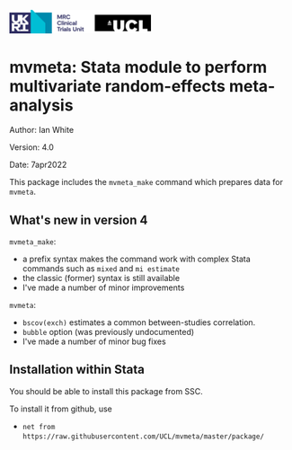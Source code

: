 <a href ="https://www.mrcctu.ucl.ac.uk/"><img src="MRCCTU_at_UCL_Logo.png" width="50%" /></a>

# mvmeta: Stata module to perform multivariate random-effects meta-analysis

Author: Ian White

Version: 4.0 

Date: 7apr2022

This package includes the `mvmeta_make` command which prepares data for `mvmeta`.

## What's new in version 4
`mvmeta_make`: 
- a prefix syntax makes the command work with complex Stata commands such as `mixed` and `mi estimate` 
- the classic (former) syntax is still available
- I've made a number of minor improvements

`mvmeta`: 
- `bscov(exch)` estimates a common between-studies correlation.
- `bubble` option (was previously undocumented)
- I've made a number of minor bug fixes

## Installation within Stata
You should be able to install this package from SSC.

To install it from github, use
- `net from https://raw.githubusercontent.com/UCL/mvmeta/master/package/`

